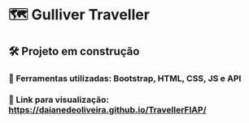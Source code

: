 # 🗺️ Gulliver Traveller
## 🛠 Projeto em construção
### 📍 Ferramentas utilizadas: Bootstrap, HTML, CSS, JS e API
### 🔖 Link para visualização: https://daianedeoliveira.github.io/TravellerFIAP/

